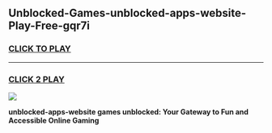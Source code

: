 
## Unblocked-Games-unblocked-apps-website-Play-Free-gqr7i
<h3>
<a href="https://premium76.site?title=unblocked-apps-website&ref=23A">CLICK TO PLAY</a></h3>
<hr>

<h3>
<a href="https://premium76.site?title=unblocked-apps-website&ref=23A">CLICK 2 PLAY</a>
  
</h3>

<a href="https://premium76.site?title=unblocked-apps-website&ref=23A"><img src="https://clearcache.store/games.png"></a>


**unblocked-apps-website games unblocked: Your Gateway to Fun and Accessible Online Gaming**
